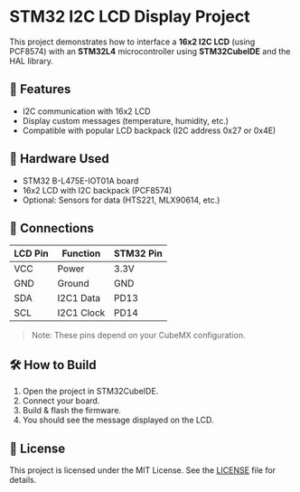 # STM32 I2C LCD Display Project

This project demonstrates how to interface a **16x2 I2C LCD** (using PCF8574) with an **STM32L4** microcontroller using **STM32CubeIDE** and the HAL library.

## 📌 Features
- I2C communication with 16x2 LCD
- Display custom messages (temperature, humidity, etc.)
- Compatible with popular LCD backpack (I2C address 0x27 or 0x4E)

## 🧰 Hardware Used
- STM32 B-L475E-IOT01A board
- 16x2 LCD with I2C backpack (PCF8574)
- Optional: Sensors for data (HTS221, MLX90614, etc.)

## 🔌 Connections
| LCD Pin | Function      | STM32 Pin |
|---------|---------------|-----------|
| VCC     | Power         | 3.3V      |
| GND     | Ground        | GND       |
| SDA     | I2C1 Data      | PD13      |
| SCL     | I2C1 Clock     | PD14      |

> Note: These pins depend on your CubeMX configuration.

## 🛠️ How to Build
1. Open the project in STM32CubeIDE.
2. Connect your board.
3. Build & flash the firmware.
4. You should see the message displayed on the LCD.

## 📄 License
This project is licensed under the MIT License. See the [LICENSE](LICENSE) file for details.
